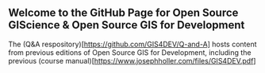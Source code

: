 ## Welcome to the GitHub Page for Open Source GIScience & Open Source GIS for Development

The (Q&A respository)[https://github.com/GIS4DEV/Q-and-A] hosts content from previous editions of Open Source GIS for Development, including the previous (course manual)[https://www.josephholler.com/files/GIS4DEV.pdf]
